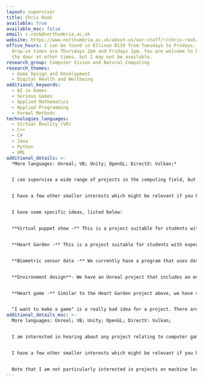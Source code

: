 ```yaml
---
layout: supervisor
title: Chris Rook
available: true
available_msc: false
email: c.rook@northumbria.ac.uk
website: https://www.northumbria.ac.uk/about-us/our-staff/r/chris-rook/
office_hours: I can be found in Ellison B119 from Tuesdays to Fridays. My
  drop-in times are Thursdays 2pm and Fridays 1pm. You are welcome to knock on
  the door at other times, but I may not be available.
research_group: Computer Vision and Natural Computing
research_themes:
  - Game Design and Development
  - Digital Health and Wellbeing
additional_keywords:
  - AI in Games
  - Serious Games
  - Applied Mathematics
  - Applied Programming
  - Formal Methods
technologies_languages:
  - Virtual Reality (VR)
  - C++
  - C#
  - Java
  - Python
  - UML
additional_details: >-
  *More languages: Unreal; VB; Unity; OpenGL; DirectX: Vulkan;*


  I can supervise a wide range of projects in the computing field, but usually supervise students on the Computer Science with Game BSc, on projects relating to games development. I am also involved in research relating to the use of games/computers for mental wellbeing, and have a number of ready-to-go project ideas in this area.


  I have a few other smaller interests which might be relevant if you have a specific project in that area: Reynolds behaviours, ant algorithms, TLA+, comparative programming languages, computing history, emulation.


  I﻿ have some specific ideas, listed below:


  **Virtual puppet show -** This is a project suitable for students with experience in Unreal (or perhaps Unity or similar). The aim is to construct a world (probably 2.5D) with a few characters that can move around and produce speech bubbles using a script. The plan is for this to be suitable as a creative activity for children in care, but the project will not involve working with children. I have access to various social work specialists who can advise and/or act as a client.


  **Heart Garden -** This is a project suitable for students with experience in Unreal. We have a prototype of an Unreal program that displays a garden that responds to heart rate data from a sensor. This can be developed in various directions, but one key goal is to make the garden look nicer. This could be converted to a VR program, for example, or we have some plans to turn it into a game.


  **Biometric sensor data -** We currently have a program that uses data from a cheap heart sensor. We would like to find ways to connect to other sensors (such as a fitbit or polar sensor) as well as perhaps other types of sensor, such as a galvanic skin reponse tool. This is suitable for a student who wants to work with sensor devices and can solve problems. No specific programming language is expected - you can use whatever you are comfortable with, or learn a new one as part of the project.


  **Environment design**- We have an Unreal project that includes an environment that need to be expanded, with some interactive elements. I know that's a bit vague - contact me to discuss it. This is suitable for a student interested in level design with artistic/aesthetic skills.


  **Heart game -** Similar to the Heart Garden project above, we have some interest from clients in a game in which your heart rate is a factor in the game itself. We have some ideas for the design of the game, so I suggest you discuss that with me. There is still considerable scope to adjust the design, though.


  "﻿I want to make a game" is a really bad idea for a project. There are two reasons. First, the ideas come from your head, which makes it very hard to explore requirements, and also to evaluate. These are both hugely important parts of the project. Second, a game has many components and you will have to do them all very briefly, which prevents you from demonstrating excellence. It is very possible to do a game-related project, but usually on some specific aspect of a game, or something small for a specific purpose.
additional_details_msc: >-
  More languages: Unreal; VB; Unity; OpenGL; DirectX: Vulkan;


  I am interested in hearing about any project relating to computer games. I am interested in the use of games technology to help education and social care. I am also involved in research relating to the use of games/computers for mental wellbeing, and have a number of ready-to-go project ideas in this area.


  I have a few other smaller interests which might be relevant if you have a specific project in that area: Reynolds behaviours, ant algorithms, TLA+, comparative programming languages, computing history, emulation.


  Note that I am not particularly interested in projects on machine learning, security, or data science. There are several other supervisors with interest in these fields. The same applies to web sites, unless there is a clear game/education element to it.
---
```


